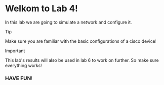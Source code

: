 # Welkom to Lab 4!
In this lab we are going to simulate a network and configure it.

>[!Tip]
>Make sure you are familiar with the basic configurations of a cisco device!

>[!Important]
>This lab's results will also be used in lab 6 to work on further. So make sure everything works!

### HAVE FUN!
